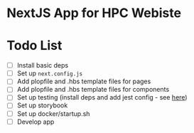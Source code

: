 # NextJS App for HPC Webiste

# Todo List

- [ ] Install basic deps
- [ ] Set up `next.config.js`
- [ ] Add plopfile and .hbs template files for pages
- [ ] Add plopfile and .hbs template files for components
- [ ] Set up testing (install deps and add jest config - see [here](https://github.com/vercel/next.js/tree/canary/examples/with-typescript-eslint-jest))
- [ ] Set up storybook
- [ ] Set up docker/startup.sh
- [ ] Develop app